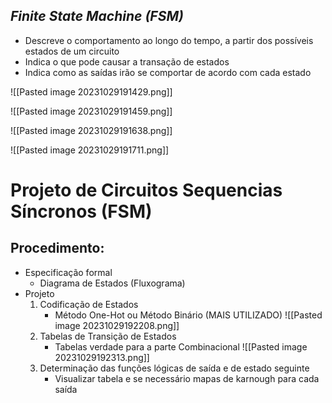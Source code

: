 ## _Finite State Machine (FSM)_
- Descreve o comportamento ao longo do tempo, a partir dos possíveis estados de um circuito
- Indica o que pode causar a transação de estados
- Indica como as saídas irão se comportar de acordo com cada estado

![[Pasted image 20231029191429.png]]

![[Pasted image 20231029191459.png]]

![[Pasted image 20231029191638.png]]

![[Pasted image 20231029191711.png]]

# Projeto de Circuitos Sequencias Síncronos (FSM)

## Procedimento:
- Especificação formal
	- Diagrama de Estados (Fluxograma)
- Projeto
	1) Codificação de Estados
		- Método One-Hot ou Método Binário (MAIS UTILIZADO)
		![[Pasted image 20231029192208.png]]
	2) Tabelas de Transição de Estados 
		- Tabelas verdade para a parte Combinacional
		![[Pasted image 20231029192313.png]]
	 3) Determinação das funções lógicas de saída e de estado seguinte
		 - Visualizar tabela e se necessário mapas de karnough para cada saída


